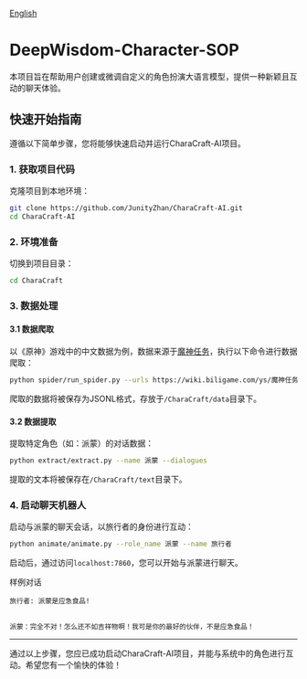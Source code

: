 [English](README.md)

# DeepWisdom-Character-SOP

本项目旨在帮助用户创建或微调自定义的角色扮演大语言模型，提供一种新颖且互动的聊天体验。

## 快速开始指南

遵循以下简单步骤，您将能够快速启动并运行CharaCraft-AI项目。

### 1. 获取项目代码

克隆项目到本地环境：

```bash
git clone https://github.com/JunityZhan/CharaCraft-AI.git
cd CharaCraft-AI
```

### 2. 环境准备

切换到项目目录：

```bash
cd CharaCraft
```

### 3. 数据处理

#### 3.1 数据爬取

以《原神》游戏中的中文数据为例，数据来源于[魔神任务](https://wiki.biligame.com/ys/魔神任务)，执行以下命令进行数据爬取：

```bash
python spider/run_spider.py --urls https://wiki.biligame.com/ys/魔神任务  --depths 1
```

爬取的数据将被保存为JSONL格式，存放于`/CharaCraft/data`目录下。

#### 3.2 数据提取

提取特定角色（如：派蒙）的对话数据：

```bash
python extract/extract.py --name 派蒙 --dialogues
```

提取的文本将被保存在`/CharaCraft/text`目录下。

### 4. 启动聊天机器人

启动与派蒙的聊天会话，以旅行者的身份进行互动：

```bash
python animate/animate.py --role_name 派蒙 --name 旅行者
```

启动后，通过访问`localhost:7860`，您可以开始与派蒙进行聊天。

样例对话
```
旅行者: 派蒙是应急食品!


派蒙：完全不对！怎么还不如吉祥物啊！我可是你的最好的伙伴，不是应急食品！
```
---

通过以上步骤，您应已成功启动CharaCraft-AI项目，并能与系统中的角色进行互动。希望您有一个愉快的体验！
